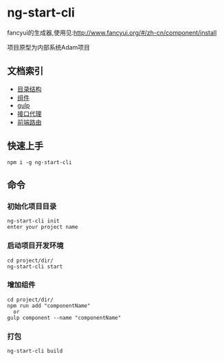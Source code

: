 # ng-start-cli

fancyui的生成器,使用见:http://www.fancyui.org/#/zh-cn/component/install

项目原型为内部系统Adam项目

## 文档索引

 - [目录结构](./docs/dir.md)
 - [组件](./docs/component.md)
 - [gulp](./docs/gulp.md)
 - [接口代理](./docs/proxy.md)
 - [前端路由](./docs/router.md)

## 快速上手

```
npm i -g ng-start-cli
```

## 命令

### 初始化项目目录
```
ng-start-cli init
enter your project name
```

### 启动项目开发环境
```
cd project/dir/
ng-start-cli start
```

### 增加组件
```
cd project/dir/
npm run add "componentName"
  or
gulp component --name "componentName"
```

### 打包
```
ng-start-cli build
```
